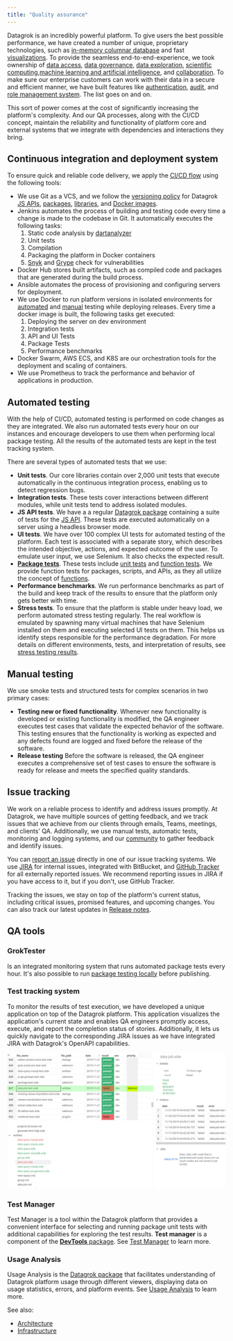 ```yaml
---
title: "Quality assurance"
---
```


Datagrok is an incredibly powerful platform. To give users the best possible
performance, we have created a number of unique, proprietary technologies, such
as [in-memory columnar database](../../../develop/under-the-hood/architecture.md#data-engine) and fast
[visualizations](../../../develop/under-the-hood/architecture.md#viewers). To provide the seamless
end-to-end-experience, we took ownership of [data access](../../../home.md#access),
[data governance](../../../home.md#access),
[data exploration](../../../home.md#explore),
[scientific computing](../../../compute/scripting.md),[machine learning and artificial intelligence](../../../home.md#explore),
and [collaboration](../../../home.md#share).
To make sure our enterprise customers can work with their data in a secure and
efficient manner, we have built features like
[authentication](../../../govern/authentication.md),
[audit](../../../govern/audit.md), and
[role management system](../../../govern/user.md). The list goes on and on.

This sort of power comes at the cost of significantly increasing the platform's
complexity. And our QA processes, along with the CI/СD concept, maintain the
reliability and functionality of platform core and external systems that we
integrate with dependencies and interactions they bring.

## Continuous integration and deployment system

To ensure quick and reliable code delivery, we apply the
[CI/CD flow](../../../deploy/releases/ci-flow.mdx)
using the following tools:

* We use Git as a VCS, and we follow the
[versioning policy](../../../deploy/releases/versioning-policy.md) for Datagrok
[JS APIs](https://github.com/datagrok-ai/public/tree/master/js-api),
[packages](https://github.com/datagrok-ai/public/tree/master/packages),
[libraries](https://github.com/datagrok-ai/public/tree/master/libraries), and
[Docker images](https://hub.docker.com/u/datagrok).
* Jenkins automates the process of building and testing code every time a change
is made to the codebase in Git. It automatically executes the following tasks:
  1. Static code analysis by [dartanalyzer](https://pub.dev/packages/analyzer)
  2. Unit tests
  3. Compilation
  4. Packaging the platform in Docker containers
  5. [Snyk](https://snyk.io/) and [Grype](https://github.com/anchore/grype/)
  check for vulnerabilities
* Docker Hub stores built artifacts, such as compiled code and packages that
are generated during the build process.
* Ansible automates the process of provisioning and configuring servers for
deployment.
* We use Docker to run platform versions in isolated environments for
[automated](#automated-testing) and [manual](#manual-testing) testing while
deploying releases. Every time a docker image is built, the following tasks get
executed:
  1. Deploying the server on dev environment
  1. Integration tests
  1. API and UI Tests
  1. Package Tests
  1. Performance benchmarks
* Docker Swarm, AWS ECS, and K8S are our orchestration tools for the deployment
and scaling of containers.
* We use Prometheus to track the performance and behavior of applications in
production.

## Automated testing

With the help of CI/CD, automated testing is
performed on code changes as they are integrated. We also run automated tests every hour on our instances and encourage developers to use them when performing local package testing. All the results of the
automated tests are kept in the test tracking system.

There are several types of automated tests that we use:

* **Unit tests**. Our core libraries contain over 2,000 unit tests that execute
automatically in the continuous integration process, enabling us to detect
regression bugs.
* **Integration tests**. These tests cover interactions
between different modules, while unit tests tend to address isolated modules.
* **JS API tests**. We have a  a regular
[Datagrok package](https://github.com/datagrok-ai/public/tree/master/packages/ApiTests)
containing a suite of tests for the
[JS API](../../../develop/packages/js-api.md). These tests are
executed automatically on a server using a headless browser mode.
* **UI tests**. We have over 100 complex UI tests for automated testing of the
platform.  Each test is associated with a separate story, which describes the
intended objective, actions, and expected outcome of the user. To emulate user
input, we use Selenium. It also checks the expected result.
* [**Package tests**](../../../develop/how-to/add-package-tests.md). These tests include
[unit tests](../../../develop/how-to/add-package-tests.md/#adding-unit-tests) and
[function tests](../../../develop/how-to/add-package-tests.md/#testing-functions). We provide
function tests for packages, scripts, and APIs, as they all utilize the
concept of
[functions](../../concepts/functions/functions.md).
* **Performance benchmarks**. We run performance benchmarks as part of the build
and keep track of the results to ensure that the platform only gets better
with time.
* **Stress tests**. To ensure that the platform is stable under heavy load, we
perform automated stress testing regularly. The real workflow is emulated by
spawning many virtual machines that have Selenium installed on them and
executing selected UI tests on them. This helps us identify steps responsible
for the performance degradation.  For more details on different environments,
tests, and interpretation of results, see
[stress testing results](stress-testing-results.md).

## Manual testing

We use smoke tests and structured tests for complex scenarios in two primary
cases:

* **Testing new or fixed functionality**. Whenever new functionality is
developed or existing functionality is modified, the QA engineer executes test
cases that validate the expected behavior of the software. This testing
ensures that the functionality is working as expected and any defects found
are logged and fixed before the release of the software.
* **Release testing** Before the software is released, the QA engineer executes
a comprehensive set of test cases to ensure the software is ready for release
and meets the specified quality standards.

## Issue tracking

We work on a reliable process to identify and address issues promptly. At
Datagrok, we have multiple sources of getting feedback, and we track issues that we
achieve from our clients through emails, Teams, meetings, and clients' QA.
Additionally, we use manual tests, automatic tests, monitoring and logging
systems, and our [community](https://community.datagrok.ai/) to gather feedback
and identify issues.

You can [report an issue](../../../develop/how-to/report-tickets.md) directly in one of our issue
tracking systems. We use [JIRA](https://reddata.atlassian.net/) for internal
issues, integrated with BitBucket, and [GitHub
Tracker](https://github.com/datagrok-ai/public/issues) for all externally
reported issues. We recommend reporting issues in JIRA if you have access to it,
but if you don't, use GitHub Tracker.

Tracking the issues, we stay on
top of the platform's current status, including critical issues, promised
features, and upcoming changes. You can also track our latest updates in [Release notes](../../../deploy/releases/release-history.md).

## QA tools

### GrokTester

Is an integrated monitoring system that runs automated package tests every hour. It's also possible to run [package testing locally](../../../develop/how-to/test-packages#local-testing) before publishing.

### Test tracking system

To monitor the results of test execution, we have developed a unique
application on top of the Datagrok platform. This application visualizes the application's current state and enables QA engineers
promptly access, execute, and report the completion status of stories.
Additionally, it lets us quickly navigate to the corresponding JIRA issues as we
have integrated JIRA with Datagrok's OpenAPI capabilities.

![Test Tracking System](test-tracking-system.png)

### Test Manager

Test Manager is a tool within the Datagrok platform that provides a convenient interface for
selecting and running package unit tests with additional capabilities for
exploring the test results. **Test manager** is a component of the
[**DevTools** package](https://github.com/datagrok-ai/public/tree/master/packages/DevTools).
See [Test Manager](../../../develop/how-to/test-packages.md#test-manager) to learn more.

### Usage Analysis

Usage Analysis is the
[Datagrok package](https://github.com/datagrok-ai/public/tree/master/packages/UsageAnalysis) that facilitates understanding of Datagrok platform usage through different viewers, displaying data on usage statistics, errors, and platform events.
See [Usage Analysis](../../../govern/usage-analysis.md)
to learn more.

See also:

* [Architecture](../../../develop/under-the-hood/architecture.md)
* [Infrastructure](../../../develop/under-the-hood/infrastructure.md)
